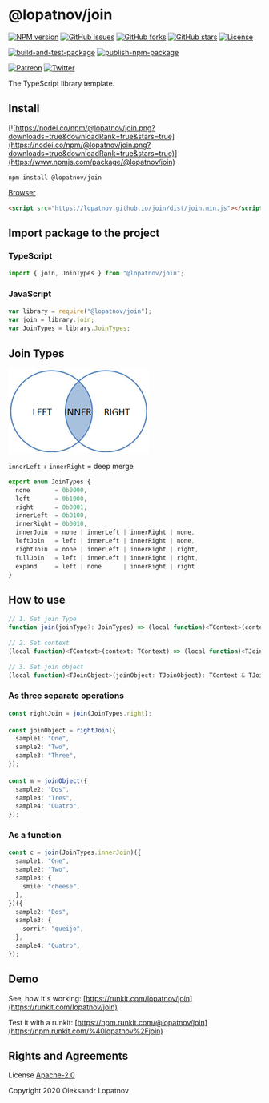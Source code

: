 # @lopatnov/join

[![NPM version](https://badge.fury.io/js/%40lopatnov%2Fjoin.svg)](https://www.npmjs.com/package/@lopatnov/join)
[![GitHub issues](https://img.shields.io/github/issues/lopatnov/join)](https://github.com/lopatnov/join/issues)
[![GitHub forks](https://img.shields.io/github/forks/lopatnov/join)](https://github.com/lopatnov/join/network)
[![GitHub stars](https://img.shields.io/github/stars/lopatnov/join)](https://github.com/lopatnov/join/stargazers)
[![License](https://img.shields.io/github/license/lopatnov/join)](https://github.com/lopatnov/join/blob/master/LICENSE)

[![build-and-test-package](https://github.com/lopatnov/join/workflows/build-and-test-package/badge.svg)](https://github.com/lopatnov/join/tree/master/tests)
[![publish-npm-package](https://github.com/lopatnov/join/workflows/publish-npm-package/badge.svg)](https://github.com/lopatnov/join/releases)

[![Patreon](https://img.shields.io/badge/Donate-Patreon-informational)](https://www.patreon.com/lopatnov)
[![Twitter](https://img.shields.io/twitter/url?url=https%3A%2F%2Fwww.npmjs.com%2Fpackage%2F%40lopatnov%2Fjoin)](https://twitter.com/intent/tweet?text=I%20want%20to%20share%20TypeScript%20library:&url=https%3A%2F%2Fwww.npmjs.com%2Fpackage%2F%40lopatnov%2Fjoin)

The TypeScript library template.

## Install

[![https://nodei.co/npm/@lopatnov/join.png?downloads=true&downloadRank=true&stars=true](https://nodei.co/npm/@lopatnov/join.png?downloads=true&downloadRank=true&stars=true)](https://www.npmjs.com/package/@lopatnov/join)

```shell
npm install @lopatnov/join
```

[Browser](https://lopatnov.github.io/join/dist/join.js)

```html
<script src="https://lopatnov.github.io/join/dist/join.min.js"></script>
```

## Import package to the project

### TypeScript

```typescript
import { join, JoinTypes } from "@lopatnov/join";
```

### JavaScript

```javascript
var library = require("@lopatnov/join");
var join = library.join;
var JoinTypes = library.JoinTypes;
```

## Join Types

![Join Types](./img/join-types.png)

`innerLeft` + `innerRight` = deep merge

```typescript
export enum JoinTypes {
  none       = 0b0000,
  left       = 0b1000,
  right      = 0b0001,
  innerLeft  = 0b0100,
  innerRight = 0b0010,
  innerJoin  = none | innerLeft | innerRight | none,
  leftJoin   = left | innerLeft | innerRight | none,
  rightJoin  = none | innerLeft | innerRight | right,
  fullJoin   = left | innerLeft | innerRight | right,
  expand     = left | none      | innerRight | right
}
```

## How to use

```ts
// 1. Set join Type
function join(joinType?: JoinTypes) => (local function)<TContext>(context: TContext)
```

```ts
// 2. Set context
(local function)<TContext>(context: TContext) => (local function)<TJoinObject>(joinObject: TJoinObject)
```

```ts
// 3. Set join object
(local function)<TJoinObject>(joinObject: TJoinObject): TContext & TJoinObject
```

### As three separate operations

```typescript
const rightJoin = join(JoinTypes.right);

const joinObject = rightJoin({
  sample1: "One",
  sample2: "Two",
  sample3: "Three",
});

const m = joinObject({
  sample2: "Dos",
  sample3: "Tres",
  sample4: "Quatro",
});
```

### As a function

```typescript
const c = join(JoinTypes.innerJoin)({
  sample1: "One",
  sample2: "Two",
  sample3: {
    smile: "cheese",
  },
})({
  sample2: "Dos",
  sample3: {
    sorrir: "queijo",
  },
  sample4: "Quatro",
});
```

## Demo

See, how it's working: [https://runkit.com/lopatnov/join](https://runkit.com/lopatnov/join)

Test it with a runkit: [https://npm.runkit.com/@lopatnov/join](https://npm.runkit.com/%40lopatnov%2Fjoin)

## Rights and Agreements

License [Apache-2.0](https://github.com/lopatnov/join/blob/master/LICENSE)

Copyright 2020 Oleksandr Lopatnov
